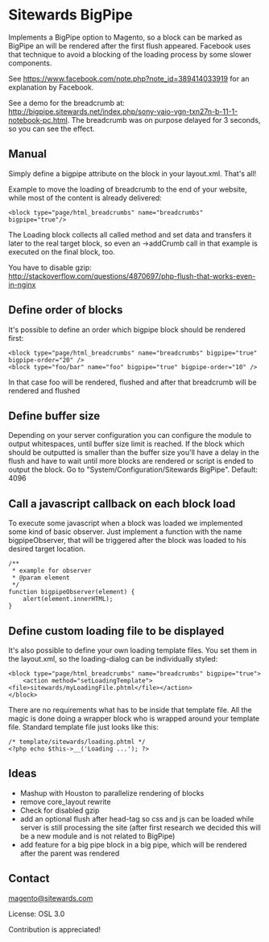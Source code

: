 Sitewards BigPipe
=================

Implements a BigPipe option to Magento, so a block can be marked as BigPipe an will be rendered after the first flush appeared.
Facebook uses that technique to avoid a blocking of the loading process by some slower components.

See https://www.facebook.com/note.php?note_id=389414033919 for an explanation by Facebook.

See a demo for the breadcrumb at: http://bigpipe.sitewards.net/index.php/sony-vaio-vgn-txn27n-b-11-1-notebook-pc.html.
The breadcrumb was on purpose delayed for 3 seconds, so you can see the effect.

Manual
------------------
Simply define a bigpipe attribute on the block in your layout.xml. That's all!

Example to move the loading of breadcrumb to the end of your website, while most of the content is already delivered:

    <block type="page/html_breadcrumbs" name="breadcrumbs" bigpipe="true"/>

The Loading block collects all called method and set data and transfers it later to the real target block, so even an ->addCrumb call in that example is executed on the final block, too.

You have to disable gzip: http://stackoverflow.com/questions/4870697/php-flush-that-works-even-in-nginx

Define order of blocks
----------------------
It's possible to define an order which bigpipe block should be rendered first:

    <block type="page/html_breadcrumbs" name="breadcrumbs" bigpipe="true" bigpipe-order="20" />
    <block type="foo/bar" name="foo" bigpipe="true" bigpipe-order="10" />

In that case foo will be rendered, flushed and after that breadcrumb will be rendered and flushed

Define buffer size
------------------
Depending on your server configuration you can configure the module to output whitespaces, until buffer size limit is reached. If the block which should be outputted is smaller than the buffer size you'll have a delay in the flush and have to wait until more blocks are rendered or script is ended to output the block. Go to "System/Configuration/Sitewards BigPipe". Default: 4096

Call a javascript callback on each block load
---------------------------------------------
To execute some javascript when a block was loaded we implemented some kind of basic observer. Just implement a function with the name bigpipeObserver, that will be triggered after the block was loaded to his desired target location.

    /**
     * example for observer
     * @param element
     */
    function bigpipeObserver(element) {
        alert(element.innerHTML);
    }

Define custom loading file to be displayed
------------------------------------------
It's also possible to define your own loading template files. You set them in the layout.xml, so the loading-dialog can be individually styled:

    <block type="page/html_breadcrumbs" name="breadcrumbs" bigpipe="true">
        <action method="setLoadingTemplate"><file>sitewards/myLoadingFile.phtml</file></action>
    </block>

There are no requirements what has to be inside that template file. All the magic is done doing a wrapper block who is wrapped around your template file. Standard template file just looks like this:

    /* template/sitewards/loading.phtml */
    <?php echo $this->__('Loading ...'); ?>

Ideas
------------------
* Mashup with Houston to parallelize rendering of blocks
* remove core_layout rewrite
* Check for disabled gzip
* add an optional flush after head-tag so css and js can be loaded while server is still processing the site (after first research we decided this will be a new module and is not related to BigPipe)
* add feature for a big pipe block in a big pipe, which will be rendered after the parent was rendered

Contact
------------------
magento@sitewards.com

License: OSL 3.0

Contribution is appreciated!